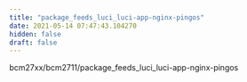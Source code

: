 ```yaml
---
title: "package_feeds_luci_luci-app-nginx-pingos"
date: 2021-05-14 07:47:43.104270
hidden: false
draft: false
---
```


bcm27xx/bcm2711/package_feeds_luci_luci-app-nginx-pingos

